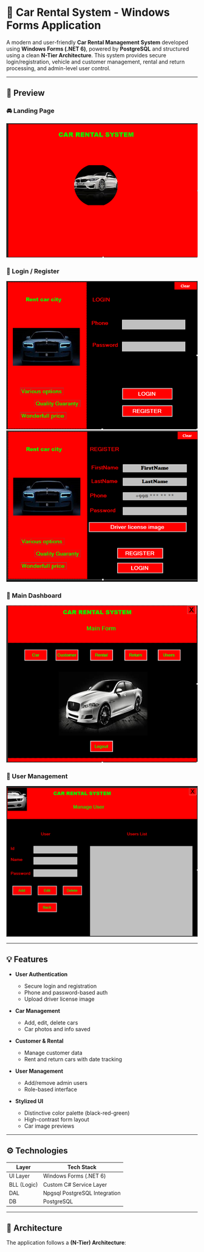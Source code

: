 # 🚗 Car Rental System - Windows Forms Application

A modern and user-friendly **Car Rental Management System** developed using **Windows Forms (.NET 6)**, powered by **PostgreSQL** and structured using a clean **N-Tier Architecture**. This system provides secure login/registration, vehicle and customer management, rental and return processing, and admin-level user control.

---

## 📸 Preview

### 🚘 Landing Page
![Landing](https://github.com/Khurshid0109/Car-renting-system/blob/master/City%20car%20rent/wwwroot/Images/Initial_form.png)

### 🔐 Login / Register
![Login](https://github.com/Khurshid0109/Car-renting-system/blob/master/City%20car%20rent/wwwroot/Images/login_form.png)
![Register](https://github.com/Khurshid0109/Car-renting-system/blob/master/City%20car%20rent/wwwroot/Images/register_form.png)

### 🧭 Main Dashboard
![Dashboard](https://github.com/Khurshid0109/Car-renting-system/blob/master/City%20car%20rent/wwwroot/Images/main_form.png)

### 👤 User Management
![Users](https://github.com/Khurshid0109/Car-renting-system/blob/master/City%20car%20rent/wwwroot/Images/admin_dashboard.png)

---

## 💡 Features

- **User Authentication**
  - Secure login and registration
  - Phone and password-based auth
  - Upload driver license image

- **Car Management**
  - Add, edit, delete cars
  - Car photos and info saved

- **Customer & Rental**
  - Manage customer data
  - Rent and return cars with date tracking

- **User Management**
  - Add/remove admin users
  - Role-based interface

- **Stylized UI**
  - Distinctive color palette (black-red-green)
  - High-contrast form layout
  - Car image previews

---

## ⚙️ Technologies

| Layer       | Tech Stack                      |
|-------------|---------------------------------|
| UI Layer    | Windows Forms (.NET 6)          |
| BLL (Logic) | Custom C# Service Layer         |
| DAL         | Npgsql PostgreSQL Integration   |
| DB          | PostgreSQL                      |

---

## 🧱 Architecture

The application follows a **(N-Tier) Architecture**:

